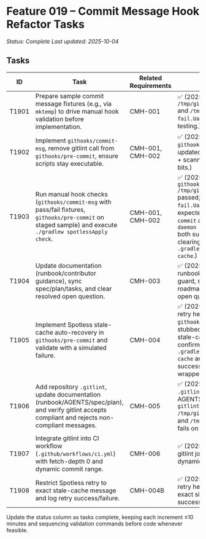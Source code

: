 # Feature 019 – Commit Message Hook Refactor Tasks

_Status: Complete_
_Last updated: 2025-10-04_

## Tasks
| ID | Task | Related Requirements | Status |
|----|------|----------------------|--------|
| T1901 | Prepare sample commit message fixtures (e.g., via `mktemp`) to drive manual hook validation before implementation. | CMH-001 | ✅ (2025-10-04 – Created `/tmp/gitlint-pass.XSp1tL` and `/tmp/gitlint-fail.UaXqSh` for manual testing.) |
| T1902 | Implement `githooks/commit-msg`, remove gitlint call from `githooks/pre-commit`, ensure scripts stay executable. | CMH-001, CMH-002 | ✅ (2025-10-04 – Added `githooks/commit-msg`, updated pre-commit header + scanners, set executable bits.) |
| T1903 | Run manual hook checks (`githooks/commit-msg` with pass/fail fixtures, `githooks/pre-commit` on staged sample) and execute `./gradlew spotlessApply check`. | CMH-001, CMH-002 | ✅ (2025-10-04 – `githooks/commit-msg /tmp/gitlint-pass.XSp1tL` passed; `/tmp/gitlint-fail.UaXqSh` failed as expected; `githooks/pre-commit` and `./gradlew --no-daemon spotlessApply check` both succeeded after clearing `.gradle/configuration-cache`.) |
| T1904 | Update documentation (runbook/contributor guidance), sync spec/plan/tasks, and clear resolved open question. | CMH-003 | ✅ (2025-10-04 – Updated runbook + AGENTS hook guard, synced roadmap/spec/plan/tasks, open questions log cleared.) |
| T1905 | Implement Spotless stale-cache auto-recovery in `githooks/pre-commit` and validate with a simulated failure. | CMH-004 | ✅ (2025-10-04 – Added retry helper, staged `githooks/pre-commit`, stubbed `gradlew` to emit the stale-cache error once, confirmed the hook cleared `.gradle/configuration-cache` and reran Gradle successfully, then restored wrapper.) |
| T1906 | Add repository `.gitlint`, update documentation (runbook/AGENTS/spec/plan), and verify gitlint accepts compliant and rejects non-compliant messages. | CMH-005 | ✅ (2025-10-04 – Added `.gitlint`, updated AGENTS/runbook/spec/plan; `gitlint --msg-filename /tmp/gitlint-pass.*` passes and `/tmp/gitlint-fail.*` fails on type/length rules.) |
| T1907 | Integrate gitlint into CI workflow (`.github/workflows/ci.yml`) with fetch-depth 0 and dynamic commit range. | CMH-006 | ✅ (2025-10-04 – Added gitlint job in `ci.yml` with dynamic range selection.) |
| T1908 | Restrict Spotless retry to exact stale-cache message and log retry success/failure. | CMH-004B | ✅ (2025-10-04 – Updated retry helper to match the exact signature and log success/failure.) |

Update the status column as tasks complete, keeping each increment ≤10 minutes and sequencing validation commands before code whenever feasible.

